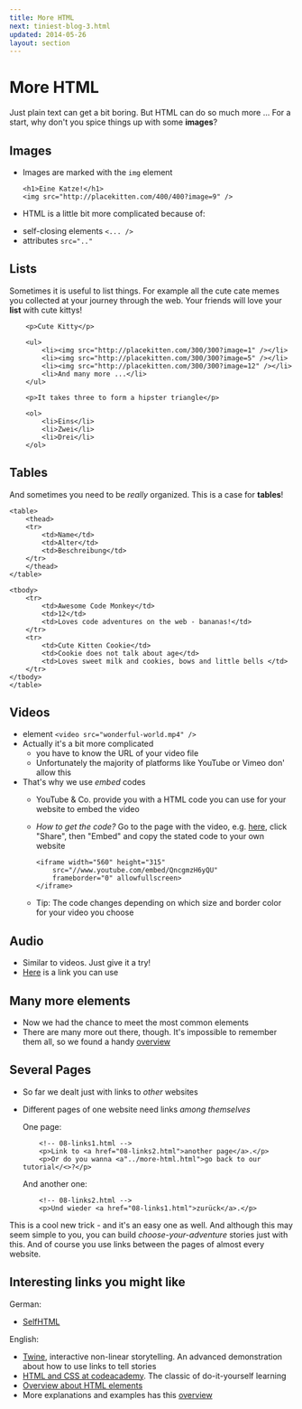 ```yaml
---
title: More HTML
next: tiniest-blog-3.html
updated: 2014-05-26
layout: section
---
```


# More HTML

Just plain text can get a bit boring. But HTML can do so much more ...
For a start, why don't you spice things up with some __images__?

## Images

* Images are marked with the `img` element

    ```
    <h1>Eine Katze!</h1>
    <img src="http://placekitten.com/400/400?image=9" />
    ```

*  HTML is a little bit more complicated because of:
  - self-closing elements  `<... />`
  - attributes `src=".."`

## Lists

Sometimes it is useful to list things. For example all the cute cate memes you collected at your journey through the web.
Your friends will love your __list__ with cute kittys!

```
    <p>Cute Kitty</p>
   
    <ul>
        <li><img src="http://placekitten.com/300/300?image=1" /></li>
        <li><img src="http://placekitten.com/300/300?image=5" /></li>
        <li><img src="http://placekitten.com/300/300?image=12" /></li>
        <li>And many more ...</li>
    </ul>
 
    <p>It takes three to form a hipster triangle</p>
    
    <ol>
        <li>Eins</li>
        <li>Zwei</li>
        <li>Drei</li>
    </ol>
```

## Tables

And sometimes you need to be *really* organized. This is a case for __tables__!

```
<table>
    <thead>
    <tr>
        <td>Name</td>
        <td>Alter</td>
        <td>Beschreibung</td>
    </tr>
    </thead>
</table>

<tbody>
    <tr>
        <td>Awesome Code Monkey</td>
        <td>12</td>
        <td>Loves code adventures on the web - bananas!</td>
    </tr>
    <tr>
        <td>Cute Kitten Cookie</td>
        <td>Cookie does not talk about age</td>
        <td>Loves sweet milk and cookies, bows and little bells </td>
    </tr>
</tbody>
</table>
```

## Videos

* element `<video src="wonderful-world.mp4" />`
* Actually it's a bit more complicated
    - you have to know the URL of your video file
    - Unfortunately the majority of platforms like YouTube or Vimeo don' allow this
* That's why we use *embed* codes
    - YouTube & Co. provide you with a HTML code you can use for your website to embed the video
    - *How to get the code?*
      Go to the page with the video, e.g. [here](https://www.youtube.com/watch?v=QncgmzH6yQU), click "Share", then             "Embed" and copy the stated code to your own website

        ```
        <iframe width="560" height="315"
            src="//www.youtube.com/embed/QncgmzH6yQU"
            frameborder="0" allowfullscreen>
        </iframe>
        ```
    
    - Tip: The code changes depending on which size and border color for your video you choose

## Audio

* Similar to videos. Just give it a try!
* [Here](https://soundcloud.com/mio_myo/sternwarte-observatory-ep-01) is a link you can use

## Many more elements

* Now we had the chance to meet the most common elements
* There are many more out there, though. It's impossible to remember them all, so we found a handy [overview](http://www.w3.org/TR/html-markup/elements.html)
 
## Several Pages

* So far we dealt just with links to *other* websites
* Different pages of one website need links *among themselves*

    One page:

    ```
        <!-- 08-links1.html -->
        <p>Link to <a href="08-links2.html">another page</a>.</p>
        <p>Or do you wanna <a"../more-html.html">go back to our tutorial</<>?</p>
    ```

    And another one:

    ```
        <!-- 08-links2.html -->
        <p>Und wieder <a href="08-links1.html">zurück</a>.</p>
    ```

This is a cool new trick - and it's an easy one as well. And although this may seem simple to you, you can build *choose-your-adventure* stories just with this. And of course you use links between the pages of almost every website.
    
## Interesting links you might like

German:

* [SelfHTML](http://wiki.selfhtml.org/wiki/Startseite)

English:

* [Twine](http://twinery.org/), interactive non-linear storytelling. An advanced demonstration about how to use links to tell stories
* [HTML and CSS at codeacademy](http://www.codecademy.com/tracks/web). The classic of do-it-yourself learning
* [Overview about HTML elements](http://www.w3.org/TR/html-markup/elements.html)
*  More explanations and examples has this [overview](https://developer.mozilla.org/en/docs/Web/HTML/Element)
    
    
    
    
    
    
    
    

